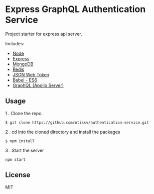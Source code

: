 # Express GraphQL Authentication Service 

Project starter for express api server.

Includes:

- [Node](https://nodejs.org/en/)
- [Express](http://expressjs.com/)
- [MongoDB](https://www.mongodb.org/)
- [Redis](http://redis.io/)
- [JSON Web Token](https://jwt.io/)
- [Babel - ES6]( https://babeljs.io/)
- [GraphQL (Apollo Server)](http://www.apollostack.com/)

## Usage

1 . Clone the repo.

```
$ git clone https://github.com/otissv/authentication-service.git
```

2 . cd into the cloned directory and install the packages

```
$ npm install
```

3 . Start the server
```
npm start
```


## License
MIT
